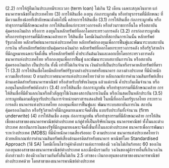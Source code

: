 (2.2) การให้กู้ยืมเงินประเภทมีระยะเวลา (term loan) ไม่เกิน
12 เดือน เฉพาะสกุลเงินบาท แก่ธนาคารพาณิชย์ในประเทศไทย
(3) การให้สินเชื่อ ลงทุน ก่อภาระผูกพัน หรือทำธุรกรรมที่มีลักษณะ
ที่มีความเสี่ยงน้อยที่เข้าลักษณะดังต่อไปนี้
คล้ายการให้สินเชื่อ
(3.1) การให้สินเชื่อ ก่อภาระผูกพัน หรือทำธุรกรรมที่มีลักษณะคล้าย
การให้สินเชื่อแก่กระทรวงการคลัง หรือส่วนราชการอื่นใด หรือสถาบันคุ้มครองเงินฝาก หรือการ
ลงทุนในหลักทรัพย์ที่ออกโดยกระทรวงการคลัง
(3.2) การก่อภาระผูกพัน หรือการทำธุรกรรมที่มีลักษณะคล้ายการ
ให้สินเชื่อ โดยมีเงินฝากที่สถาบันการเงินนั้น หลักทรัพย์รัฐบาลไทย หลักทรัพย์ธนาคารแห่งประเทศไทย
หลักทรัพย์กองทุนเพื่อการฟื้นฟูและพัฒนาระบบสถาบันการเงิน หรือหลักทรัพย์สถาบันคุ้มครองเงินฝาก
หลักทรัพย์ที่ออกโดยกระทรวงการคลัง หรือรัฐวิสาหกิจที่มีกฎหมายเฉพาะจัดตั้งขึ้น หรือหลักทรัพย์ที่
ค้ำประกันต้นเงินและดอกเบี้ยโดยกระทรวงการคลัง ธนาคารแห่งประเทศไทย หรือกองทุนเพื่อการฟื้นฟู
และพัฒนาระบบสถาบันการเงิน หรือสถาบันคุ้มครองเงินฝาก เป็นประกัน ทั้งนี้ เท่าที่ไม่เกินจำนวน
เงินฝากที่เป็นประกันหรือราคาหลักทรัพย์ที่ตราไว้
(3.3) การให้สินเชื่อโดยมีหลักทรัพย์รัฐบาลต่างประเทศหรือธนาคาร
กลางต่างประเทศ ที่มีน้ำหนักความเสี่ยงร้อยละ 0 ตามประกาศธนาคารแห่งประเทศไทยว่าด้วย
หลักเกณฑ์การคํานวณสินทรัพย์เสี่ยงด้านเครดิตสําหรับธนาคารพาณิชย์ หรือสําหรับบริษัทเงินทุน
แล้วแต่กรณี ค้ำประกันเต็มจํานวน หรือลงทุนในหลักทรัพย์ดังกล่าว
(3.4) การให้สินเชื่อ ก่อภาระผูกพัน หรือทำธุรกรรมที่มีลักษณะคล้าย
การให้สินเชื่อที่มีตั๋วแลกเงินหรือตั๋วสัญญาใช้เงินของสถาบันการเงินนั้น หรือเงินสดเป็นหลักประกัน
(3.5) ภาระผูกพันตามสัญญารับประกันการจำหน่ายตราสารแสดงสิทธิ
ในหนี้ที่ออกโดยรัฐบาลไทย กระทรวงการคลัง ธนาคารแห่งประเทศไทย กองทุนเพื่อการฟื้นฟูและ
พัฒนาระบบสถาบันการเงิน สถาบันคุ้มครองเงินฝาก หรือรัฐวิสาหกิจที่มีกฎหมายเฉพาะจัดตั้งขึ้น
แบบรับประกันทั้งจํานวน (firm underwrite)
(4) การให้สินเชื่อ ลงทุน ก่อภาระผูกพัน หรือทำธุรกรรมที่มีลักษณะคล้าย
การให้สินเชื่อของสาขาของธนาคารพาณิชย์ต่างประเทศ แก่คู่ค้าที่เป็นบริษัทเงินทุน ธนาคารพาณิชย์
ทั้งในและต่างประเทศ สถาบันการเงินของรัฐที่มีกฎหมายเฉพาะจัดตั้งขึ้นทั้งในและต่างประเทศ
ธนาคารเพื่อการพัฒนาระหว่างประเทศ (MDBS) ที่มีน้ำหนักความเสี่ยงร้อยละ 0 ตามประกาศ
ธนาคารแห่งประเทศไทยว่าด้วยหลักเกณฑ์การคำนวณสินทรัพย์เสี่ยงด้านเครดิตสำหรับธนาคาร
พาณิชย์โดย Standardised Approach (วิธี SA) โดยมีเงื่อนไขว่าคู่ค้าดังกล่าวแต่ละรายต้องมี
วงเงินไม่เกินร้อยละ 60 ของเงินกองทุนของสาขาของธนาคารพาณิชย์ต่างประเทศ และเมื่อนับรวมกับ
วงเงินของคู่ค้ารายอื่นที่เกินวงเงินดังกล่าวแล้ว ต้องมีวงเงินรวมกันทั้งสิ้นไม่เกิน 2.5 เท่าของ
เงินกองทุนของสาขาของธนาคารพาณิชย์ต่างประเทศด้วย โดยสาขาของธนาคารพาณิชย์ต่างประเทศ
